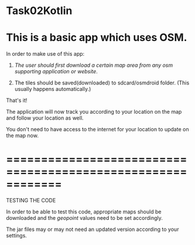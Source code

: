 # Task02Kotlin

This is a basic app which uses **OSM**.
====================================

In order to make use of this app:

1. *The user should first download a certain map area
from any osm supporting application or website*.

2. The tiles should be saved(downloaded) to sdcard/osmdroid folder.
(This usually happens automatically.)

That's it!

The application will now track you according to your location on the map
and follow your location as well.

You don't need to have access to the internet for your location to update
on the map now.

============================================================
============================================================
TESTING THE CODE

In order to be able to test this code, appropriate maps should be
downloaded and the *geopoint* values need to be set accordingly.

The jar files may or may not need an updated version according to
your settings.
